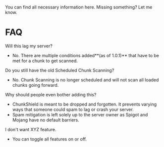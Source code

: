 You can find all necessary information here. Missing something? Let me know.

# FAQ

Will this lag my server?
- No. There are multiple conditions added**(as of 1.0.1)** that have to be met for a chunk to get scanned.

Do you still have the old Scheduled Chunk Scanning?
- No. Chunk Scanning is no longer scheduled and will not scan all loaded chunks going forward.

Why should people even bother adding this?
- ChunkShield is meant to be dropped and forgotten. It prevents varying ways that someone could spam to lag or crash your server.
- Spam mitigation is left solely up to the server owner as Spigot and Mojang have no default barriers.

I don't want XYZ feature.
- You can toggle all features on or off.
